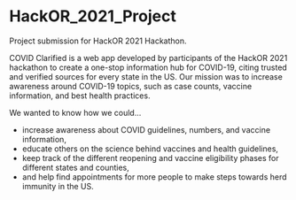 # HackOR_2021_Project
Project submission for HackOR 2021 Hackathon.

COVID Clarified is a web app developed by participants of the HackOR 2021 hackathon to create a one-stop information hub for COVID-19, citing trusted and verified sources for every state in the US. Our mission was to increase awareness around COVID-19 topics, such as case counts, vaccine information, and best health practices.

We wanted to know how we could...
- increase awareness about COVID guidelines, numbers, and vaccine information,
- educate others on the science behind vaccines and health guidelines,
- keep track of the different reopening and vaccine eligibility phases for different states and counties,
- and help find appointments for more people to make steps towards herd immunity in the US.
